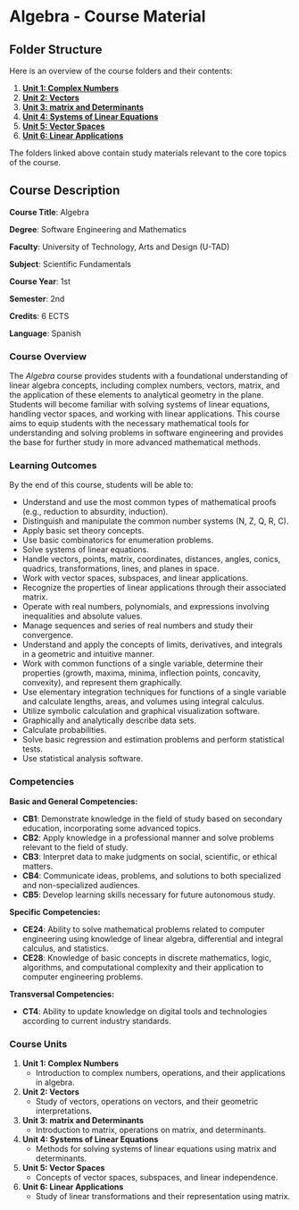 # Algebra - Course Material

## **Folder Structure**

Here is an overview of the course folders and their contents:

1. [**Unit 1: Complex Numbers**](U_1/)
2. [**Unit 2: Vectors**](U_2/)
3. [**Unit 3: matrix and Determinants**](U_3/)
4. [**Unit 4: Systems of Linear Equations**](U_4/)
5. [**Unit 5: Vector Spaces**](U_5/)
6. [**Unit 6: Linear Applications**](U_6/)

The folders linked above contain study materials relevant to the core topics of the course.

## **Course Description**

**Course Title**: Algebra

**Degree**: Software Engineering and Mathematics

**Faculty**: University of Technology, Arts and Design (U-TAD)

**Subject**: Scientific Fundamentals

**Course Year**: 1st

**Semester**: 2nd

**Credits**: 6 ECTS

**Language**: Spanish

### **Course Overview**

The *Algebra* course provides students with a foundational understanding of linear algebra concepts, including complex numbers, vectors, matrix, and the application of these elements to analytical geometry in the plane. Students will become familiar with solving systems of linear equations, handling vector spaces, and working with linear applications. This course aims to equip students with the necessary mathematical tools for understanding and solving problems in software engineering and provides the base for further study in more advanced mathematical methods.

### **Learning Outcomes**

By the end of this course, students will be able to:

- Understand and use the most common types of mathematical proofs (e.g., reduction to absurdity, induction).
- Distinguish and manipulate the common number systems (N, Z, Q, R, C).
- Apply basic set theory concepts.
- Use basic combinatorics for enumeration problems.
- Solve systems of linear equations.
- Handle vectors, points, matrix, coordinates, distances, angles, conics, quadrics, transformations, lines, and planes in space.
- Work with vector spaces, subspaces, and linear applications.
- Recognize the properties of linear applications through their associated matrix.
- Operate with real numbers, polynomials, and expressions involving inequalities and absolute values.
- Manage sequences and series of real numbers and study their convergence.
- Understand and apply the concepts of limits, derivatives, and integrals in a geometric and intuitive manner.
- Work with common functions of a single variable, determine their properties (growth, maxima, minima, inflection points, concavity, convexity), and represent them graphically.
- Use elementary integration techniques for functions of a single variable and calculate lengths, areas, and volumes using integral calculus.
- Utilize symbolic calculation and graphical visualization software.
- Graphically and analytically describe data sets.
- Calculate probabilities.
- Solve basic regression and estimation problems and perform statistical tests.
- Use statistical analysis software.

### **Competencies**

**Basic and General Competencies:**

- **CB1**: Demonstrate knowledge in the field of study based on secondary education, incorporating some advanced topics.
- **CB2**: Apply knowledge in a professional manner and solve problems relevant to the field of study.
- **CB3**: Interpret data to make judgments on social, scientific, or ethical matters.
- **CB4**: Communicate ideas, problems, and solutions to both specialized and non-specialized audiences.
- **CB5**: Develop learning skills necessary for future autonomous study.

**Specific Competencies:**

- **CE24**: Ability to solve mathematical problems related to computer engineering using knowledge of linear algebra, differential and integral calculus, and statistics.
- **CE28**: Knowledge of basic concepts in discrete mathematics, logic, algorithms, and computational complexity and their application to computer engineering problems.

**Transversal Competencies:**

- **CT4**: Ability to update knowledge on digital tools and technologies according to current industry standards.

### **Course Units**

1. **Unit 1: Complex Numbers**
    - Introduction to complex numbers, operations, and their applications in algebra.
2. **Unit 2: Vectors**
    - Study of vectors, operations on vectors, and their geometric interpretations.
3. **Unit 3: matrix and Determinants**
    - Introduction to matrix, operations on matrix, and determinants.
4. **Unit 4: Systems of Linear Equations**
    - Methods for solving systems of linear equations using matrix and determinants.
5. **Unit 5: Vector Spaces**
    - Concepts of vector spaces, subspaces, and linear independence.
6. **Unit 6: Linear Applications**
    - Study of linear transformations and their representation using matrix.
